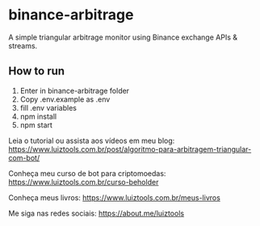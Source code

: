 # binance-arbitrage

A simple triangular arbitrage monitor using Binance exchange APIs & streams.

## How to run
1. Enter in binance-arbitrage folder
2. Copy .env.example as .env
3. fill .env variables
4. npm install
5. npm start

Leia o tutorial ou assista aos vídeos em meu blog: https://www.luiztools.com.br/post/algoritmo-para-arbitragem-triangular-com-bot/

Conheça meu curso de bot para criptomoedas: https://www.luiztools.com.br/curso-beholder

Conheça meus livros: https://www.luiztools.com.br/meus-livros

Me siga nas redes sociais: https://about.me/luiztools